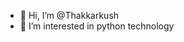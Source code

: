 - 👋 Hi, I’m @Thakkarkush
- 👀 I’m interested in python technology 


<!---
Thakkarkush/Thakkarkush is a ✨ special ✨ repository because its `README.md` (this file) appears on your GitHub profile.
You can click the Preview link to take a look at your changes.
--->

